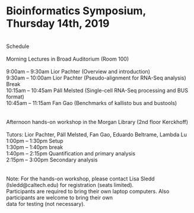 # Bioinformatics Symposium, Thursday 14th, 2019

<br>
Schedule<br>
<br>
Morning Lectures in Broad Auditorium (Room 100) <br>
<br>
9:00am – 9:30am	Lior Pachter (Overview and introduction) <br>
9:30am – 10:00am	Lior Pachter (Pseudo-alignment for RNA-Seq analysis) <br>
Break <br>
10:15am – 10:45am	Páll Melsted (Single-cell RNA-Seq processing and BUS format) <br>
10:45am – 11:15am	Fan Gao (Benchmarks of kallisto bus and bustools) <br>
<br>
<br>
Afternoon hands-on workshop in the Morgan Library (2nd floor Kerckhoff) <br>
<br>
Tutors: Lior Pachter, Páll Melsted, Fan Gao, Eduardo Beltrame, Lambda Lu <br>
1:00pm – 1:30pm	Setup <br>
1:30pm – 1:40pm	break <br>
1:40pm – 2:15pm	Quantification and primary analysis <br>
2:15pm – 3:00pm	Secondary analysis <br>
<br>
<br>
Note: For the hands-on workshop, please contact Lisa Sledd (lsledd@caltech.edu) for registration (seats limited). <br>
Participants are required to bring their own laptop computers. Also participants are welcome to bring their own <br>
data for testing (not necessary). <br>
